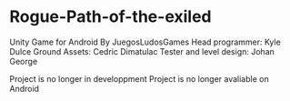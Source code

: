 # Rogue-Path-of-the-exiled
Unity Game for Android
By JuegosLudosGames
  Head programmer: Kyle Dulce
  Ground Assets: Cedric Dimatulac
  Tester and level design: Johan George
  
Project is no longer in developpment
Project is no longer avaliable on Android
